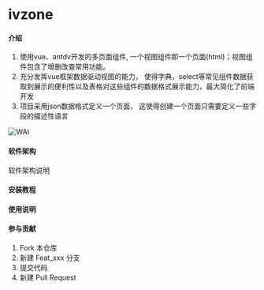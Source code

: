 # ivzone

#### 介绍
1. 使用vue、antdv开发的多页面组件, 一个视图组件即一个页面(html)；视图组件包含了增删改查常用功能。
2. 充分发挥vue框架数据驱动视图的能力， 使得字典，select等常见组件数据获取到展示的便利性以及表格对这些组件的数据格式展示能力，最大简化了前端开发
3. 项目采用json数据格式定义一个页面， 这使得创建一个页面只需要定义一些字段的描述性语言

![WAI](https://gitee.com/iteaj/ivzone/blob/master/src/assets/menu.jpg)
#### 软件架构
软件架构说明


#### 安装教程


#### 使用说明


#### 参与贡献

1.  Fork 本仓库
2.  新建 Feat_xxx 分支
3.  提交代码
4.  新建 Pull Request
